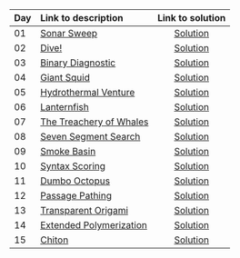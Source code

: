 | Day | Link to description | Link to solution
|:---|:---|:---:|
| 01 | [Sonar Sweep](https://adventofcode.com/2021/day/1) | [Solution](https://github.com/versenyi98/advent-of-code-solutions/tree/main/solutions/2021/Day%2001%20-%20Sonar%20Sweep)|
| 02 | [Dive!](https://adventofcode.com/2021/day/2) | [Solution](https://github.com/versenyi98/advent-of-code-solutions/tree/main/solutions/2021/Day%2002%20-%20Dive%21)|
| 03 | [Binary Diagnostic](https://adventofcode.com/2021/day/3) | [Solution](https://github.com/versenyi98/advent-of-code-solutions/tree/main/solutions/2021/Day%2003%20-%20Binary%20Diagnostic)|
| 04 | [Giant Squid](https://adventofcode.com/2021/day/4) | [Solution](https://github.com/versenyi98/advent-of-code-solutions/tree/main/solutions/2021/Day%2004%20-%20Giant%20Squid)|
| 05 | [Hydrothermal Venture](https://adventofcode.com/2021/day/5) | [Solution](https://github.com/versenyi98/advent-of-code-solutions/tree/main/solutions/2021/Day%2005%20-%20Hydrothermal%20Venture)|
| 06 | [Lanternfish](https://adventofcode.com/2021/day/6) | [Solution](https://github.com/versenyi98/advent-of-code-solutions/tree/main/solutions/2021/Day%2006%20-%20Lanternfish)|
| 07 | [The Treachery of Whales](https://adventofcode.com/2021/day/7) | [Solution](https://github.com/versenyi98/advent-of-code-solutions/tree/main/solutions/2021/Day%2007%20-%20The%20Treachery%20of%20Whales)|
| 08 | [Seven Segment Search](https://adventofcode.com/2021/day/8) | [Solution](https://github.com/versenyi98/advent-of-code-solutions/tree/main/solutions/2021/Day%2008%20-%20Seven%20Segment%20Search)|
| 09 | [Smoke Basin](https://adventofcode.com/2021/day/9) | [Solution](https://github.com/versenyi98/advent-of-code-solutions/tree/main/solutions/2021/Day%2009%20-%20Smoke%20Basin)|
| 10 | [Syntax Scoring](https://adventofcode.com/2021/day/10) | [Solution](https://github.com/versenyi98/advent-of-code-solutions/tree/main/solutions/2021/Day%2010%20-%20Syntax%20Scoring)|
| 11 | [Dumbo Octopus](https://adventofcode.com/2021/day/11) | [Solution](https://github.com/versenyi98/advent-of-code-solutions/tree/main/solutions/2021/Day%2011%20-%20Dumbo%20Octopus)|
| 12 | [Passage Pathing](https://adventofcode.com/2021/day/12) | [Solution](https://github.com/versenyi98/advent-of-code-solutions/tree/main/solutions/2021/Day%2012%20-%20Passage%20Pathing)|
| 13 | [Transparent Origami](https://adventofcode.com/2021/day/13) | [Solution](https://github.com/versenyi98/advent-of-code-solutions/tree/main/solutions/2021/Day%2013%20-%20Transparent%20Origami)|
| 14 | [Extended Polymerization](https://adventofcode.com/2021/day/14) | [Solution](https://github.com/versenyi98/advent-of-code-solutions/tree/main/solutions/2021/Day%2014%20-%20Extended%20Polymerization)|
| 15 | [Chiton](https://adventofcode.com/2021/day/15) | [Solution](https://github.com/versenyi98/advent-of-code-solutions/tree/main/solutions/2021/Day%2015%20-%20Chiton)|
